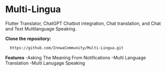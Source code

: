 # Multi-Lingua
Flutter Translator, ChatGPT Chatbot integration, Chat translation, and Chat and Text Multilanguage Speaking. 

**Clone the repository:**

  ```bash
    https://github.com/InnwaCommunity/Multi-Lingua.git
  ```

**Features**
-Asking The Meaning From Notifications
-Multi Language Translation
-Multi Lanugage Speaking